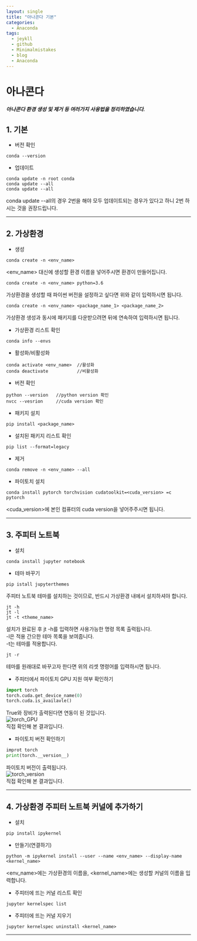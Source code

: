 ```yaml
---
layout: single
title: "아나콘다 기본"
categories:
  - Anaconda
tags:
  - jeykll
  - github
  - Minimalmistakes
  - blog
  - Anaconda
---
```


# 아나콘다
##### 아나콘다 환경 생성 및 제거 등 여러가지 사용법을 정리하였습니다.

## 1. 기본
  + 버전 확인
 ```
 conda --version
 ```

 + 업데이트
 ```
 conda update -n root conda
 conda update --all
 conda update --all
 ```
conda update --all의 경우 2번을 해야 모두 업데이트되는 경우가 있다고 하니 2번 하시는 것을 권장드립니다.

---

## 2. 가상환경
 + 생성
 ```
 conda create -n <env_name>
 ```
 <env_name> 대신에 생성할 환경 이름을 넣어주시면 환경이 만들어집니다.  

 ```
 conda create -n <env_name> python=3.6
 ```
 가상환경을 생성할 때 파이썬 버전을 설정하고 싶다면 위와 같이 입력하시면 됩니다.  

 ```
 conda create -n <env_name> <package_name_1> <package_name_2>
 ```
 가상환경 생성과 동시에 패키지를 다운받으려면 뒤에 연속하여 입력하시면 됩니다.  

 + 가상환경 리스트 확인
 ```
 conda info --envs
 ```

 + 활성화/비활성화  
 ```
 conda activate <env_name>  //활성화
 conda deactivate           //비활성화
 ```

 + 버전 확인  
 ```
 python --version   //python version 확인
 nvcc --vesrion     //cuda version 확인
 ```

 + 패키지 설치  
 ```
 pip install <package_name>
 ```

 + 설치된 패키지 리스트 확인  

 ```
 pip list --format=legacy
 ```
 + 제거  

 ```
 conda remove -n <env_name> --all
 ```
 + 파이토치 설치  

 ```
 conda install pytorch torchvision cudatoolkit=<cuda_version> =c pytorch
 ```  
 <cuda_version>에 본인 컴퓨터의 cuda version을 넣어주주시면 됩니다.

---

## 3. 주피터 노트북  
  + 설치  
 ```
 conda install jupyter notebook
 ```

 + 테마 바꾸기  
 ```
 pip istall jupyterthemes
 ```  
 주피터 노트북 테마를 설치하는 것이므로, 반드시 가상환경 내에서 설치하셔야 합니다.  

 ```
 jt -h
 jt -l
 jt -t <theme_name>
 ```  
 설치가 완료된 후 jt -h를 입력하면 사용가능한 명령 목록 출력됩니다.  
 -l은 적용 간으한 테마 목록을 보여줍니다.  
 -t는 테마를 적용합니다.  

 ```
 jt -r
 ```  
 테마를 원래대로 바꾸고자 한다면 위의 리셋 명령어를 입력하시면 됩니다.  

 + 주피터에서 파이토치 GPU 지원 여부 확인하기  
 ```python
 import torch
 torch.cuda.get_device_name(0)
 torch.cuda.is_availavle()
 ```  
 True와 장비가 출력된다면 연동이 된 것입니다.  
 ![torch_GPU](https://user-images.githubusercontent.com/61397479/81370251-aa9b0d00-912f-11ea-9460-0cd030d7def6.PNG)  
 직접 확인해 본 결과입니다.  

 + 파이토치 버전 확인하기  
 ```python
 improt torch
 print(torch.__version__)
 ```  
 파이토치 버전이 출력됩니다.  
 ![torch_version](https://user-images.githubusercontent.com/61397479/81370277-c1d9fa80-912f-11ea-935e-44b5d3be759e.PNG)  
 직접 확인해 본 결과입니다.  

---

## 4. 가상환경 주피터 노트북 커널에 추가하기  
  + 설치  
 ```
 pip install ipykernel
 ```  

 + 만들기(연결하기)  
 ```
 python -m ipykernel install --user --name <env_name> --display-name <kernel_name>
 ```  
 <env_name>에는 가상환경의 이름을, <kernel_name>에는 생성할 커널의 이름을 입력합니다.  

 + 주피터에 뜨는 커널 리스트 확인  
 ```
 jupyter kernelspec list
 ```  

 + 주피터에 뜨는 커널 지우기  
 ```
 jupyter kernelspec uninstall <kernel_name>
 ```  

---
